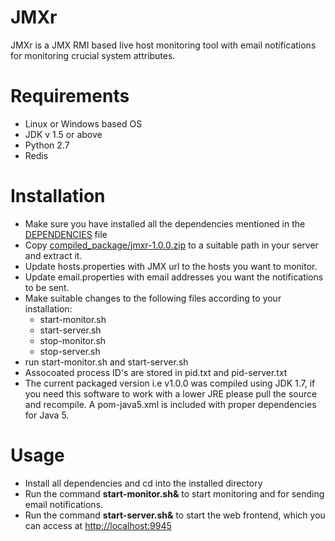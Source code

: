 JMXr
====

JMXr is a JMX RMI based live host monitoring tool with email notifications for monitoring crucial system attributes.

Requirements
============
* Linux or Windows based OS
* JDK v 1.5 or above
* Python 2.7 
* Redis 

Installation
============
* Make sure you have installed all the dependencies mentioned in the [DEPENDENCIES](https://github.com/tejzp/JMXr/blob/master/DEPENDENCIES) file
* Copy [compiled_package/jmxr-1.0.0.zip](https://github.com/tejzp/JMXr/raw/master/compiled_package/jmxr-1.0.0.zip) to a suitable path in your server and extract it.
* Update hosts.properties with JMX url to the hosts you want to monitor.
* Update email.properties with email addresses you want the notifications to be sent.
* Make suitable changes to the following files according to your installation:
  * start-monitor.sh
  * start-server.sh
  * stop-monitor.sh
  * stop-server.sh
* run start-monitor.sh and start-server.sh
* Assocoated process ID's are stored in pid.txt and pid-server.txt
* The current packaged version i.e v1.0.0 was compiled using JDK 1.7, if you need this software to work with a lower JRE please pull the source and recompile. A pom-java5.xml is included with proper dependencies for Java 5.

Usage
=====
* Install all dependencies and cd into the installed directory
* Run the command **start-monitor.sh&** to start monitoring and for sending email notifications. 
* Run the command **start-server.sh&** to start the web frontend, which you can access at [http://localhost:9945](http://localhost:9945)
